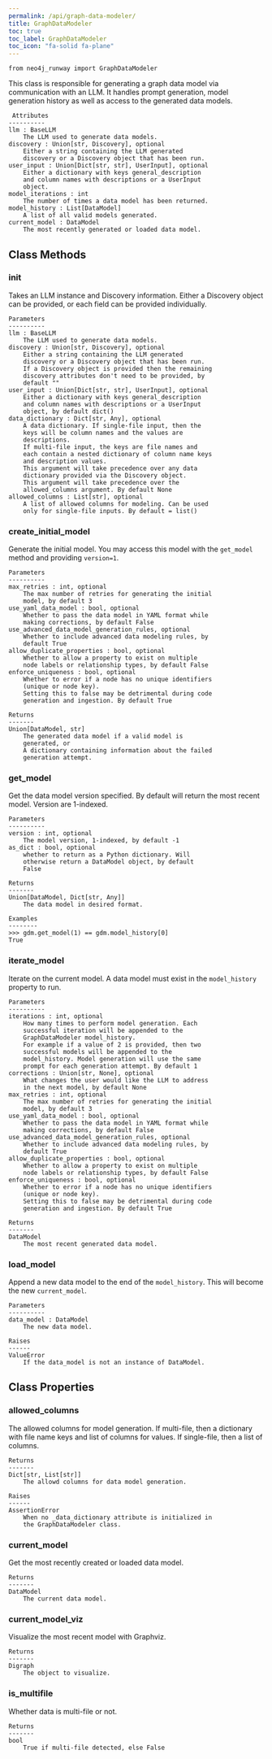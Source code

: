 ```yaml
---
permalink: /api/graph-data-modeler/
title: GraphDataModeler
toc: true
toc_label: GraphDataModeler
toc_icon: "fa-solid fa-plane"
---
```


    from neo4j_runway import GraphDataModeler


 This class is responsible for generating a graph data model
        via communication with an LLM.
 It handles prompt generation, model generation history as
        well as access to the generated data models.

     Attributes
    ----------
    llm : BaseLLM
        The LLM used to generate data models.
    discovery : Union[str, Discovery], optional
        Either a string containing the LLM generated
        discovery or a Discovery object that has been run.
    user_input : Union[Dict[str, str], UserInput], optional
        Either a dictionary with keys general_description
        and column names with descriptions or a UserInput
        object.
    model_iterations : int
        The number of times a data model has been returned.
    model_history : List[DataModel]
        A list of all valid models generated.
    current_model : DataModel
        The most recently generated or loaded data model.



## Class Methods


### __init__
Takes an LLM instance and Discovery information.
    Either a Discovery object can be provided, or each field
        can be provided individually.

    Parameters
    ----------
    llm : BaseLLM
        The LLM used to generate data models.
    discovery : Union[str, Discovery], optional
        Either a string containing the LLM generated
        discovery or a Discovery object that has been run.
        If a Discovery object is provided then the remaining
        discovery attributes don't need to be provided, by
        default ""
    user_input : Union[Dict[str, str], UserInput], optional
        Either a dictionary with keys general_description
        and column names with descriptions or a UserInput
        object, by default dict()
    data_dictionary : Dict[str, Any], optional
        A data dictionary. If single-file input, then the
        keys will be column names and the values are
        descriptions.
        If multi-file input, the keys are file names and
        each contain a nested dictionary of column name keys
        and description values.
        This argument will take precedence over any data
        dictionary provided via the Discovery object.
        This argument will take precedence over the
        allowed_columns argument. By default None
    allowed_columns : List[str], optional
        A list of allowed columns for modeling. Can be used
        only for single-file inputs. By default = list()


### create_initial_model
Generate the initial model.
    You may access this model with the `get_model` method
        and providing `version=1`.

    Parameters
    ----------
    max_retries : int, optional
        The max number of retries for generating the initial
        model, by default 3
    use_yaml_data_model : bool, optional
        Whether to pass the data model in YAML format while
        making corrections, by default False
    use_advanced_data_model_generation_rules, optional
        Whether to include advanced data modeling rules, by
        default True
    allow_duplicate_properties : bool, optional
        Whether to allow a property to exist on multiple
        node labels or relationship types, by default False
    enforce_uniqueness : bool, optional
        Whether to error if a node has no unique identifiers
        (unique or node key).
        Setting this to false may be detrimental during code
        generation and ingestion. By default True

    Returns
    -------
    Union[DataModel, str]
        The generated data model if a valid model is
        generated, or
        A dictionary containing information about the failed
        generation attempt.


### get_model
Get the data model version specified.
    By default will return the most recent model.
    Version are 1-indexed.

    Parameters
    ----------
    version : int, optional
        The model version, 1-indexed, by default -1
    as_dict : bool, optional
        whether to return as a Python dictionary. Will
        otherwise return a DataModel object, by default
        False

    Returns
    -------
    Union[DataModel, Dict[str, Any]]
        The data model in desired format.

    Examples
    --------
    >>> gdm.get_model(1) == gdm.model_history[0]
    True


### iterate_model
Iterate on the current model. A data model must exist in
        the `model_history` property to run.

    Parameters
    ----------
    iterations : int, optional
        How many times to perform model generation. Each
        successful iteration will be appended to the
        GraphDataModeler model_history.
        For example if a value of 2 is provided, then two
        successful models will be appended to the
        model_history. Model generation will use the same
        prompt for each generation attempt. By default 1
    corrections : Union[str, None], optional
        What changes the user would like the LLM to address
        in the next model, by default None
    max_retries : int, optional
        The max number of retries for generating the initial
        model, by default 3
    use_yaml_data_model : bool, optional
        Whether to pass the data model in YAML format while
        making corrections, by default False
    use_advanced_data_model_generation_rules, optional
        Whether to include advanced data modeling rules, by
        default True
    allow_duplicate_properties : bool, optional
        Whether to allow a property to exist on multiple
        node labels or relationship types, by default False
    enforce_uniqueness : bool, optional
        Whether to error if a node has no unique identifiers
        (unique or node key).
        Setting this to false may be detrimental during code
        generation and ingestion. By default True

    Returns
    -------
    DataModel
        The most recent generated data model.


### load_model
Append a new data model to the end of the
        `model_history`.
    This will become the new `current_model`.

    Parameters
    ----------
    data_model : DataModel
        The new data model.

    Raises
    ------
    ValueError
        If the data_model is not an instance of DataModel.



## Class Properties


### allowed_columns
The allowed columns for model generation.
    If multi-file, then a dictionary with file name keys and
        list of columns for values.
    If single-file, then a list of columns.

    Returns
    -------
    Dict[str, List[str]]
        The allowd columns for data model generation.

    Raises
    ------
    AssertionError
        When no _data_dictionary attribute is initialized in
        the GraphDataModeler class.


### current_model
Get the most recently created or loaded data model.

    Returns
    -------
    DataModel
        The current data model.


### current_model_viz
Visualize the most recent model with Graphviz.

    Returns
    -------
    Digraph
        The object to visualize.


### is_multifile
Whether data is multi-file or not.

    Returns
    -------
    bool
        True if multi-file detected, else False
